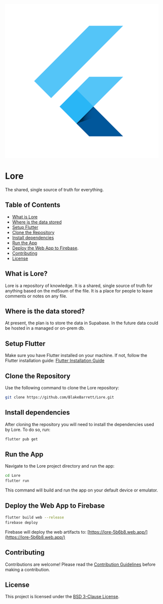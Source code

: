 ![Lore-AppIcon.png](./web/icons/Icon-512.png)
# Lore

The shared, single source of truth for everything.

## Table of Contents

- [What is Lore](#what-is-lore)
- [Where is the data stored](#where-is-the-data-stored)
- [Setup Flutter](#setup-flutter)
- [Clone the Repository](#clone-the-repository)
- [Install dependencies](#install-dependencies)
- [Run the App](#run-the-app)
- [Deploy the Web App to Firebase](#deploy-the-web-app-to-firebase).
- [Contributing](#contributing)
- [License](#license)


 ## What is Lore?
 Lore is a repository of knowledge. It is a shared, single source of truth for anything based on the md5sum of the file.
 It is a place for people to leave comments or notes on any file. 

## Where is the data stored?
At present, the plan is to store the data in Supabase. In the future data could be hosted in a managed or on-prem db.

## Setup Flutter

Make sure you have Flutter installed on your machine. If not, follow the Flutter installation guide: [Flutter Installation Guide](https://flutter.dev/docs/get-started/install)

## Clone the Repository

Use the following command to clone the Lore repository:

```bash
git clone https://github.com/BlakeBarrett/Lore.git
```

## Install dependencies

After cloning the repository you will need to install the dependencies used by Lore.
To do so, run:
```bash
flutter pub get
```

## Run the App

Navigate to the Lore project directory and run the app:

```bash
cd Lore
flutter run
```
This command will build and run the app on your default device or emulator.

## Deploy the Web App to Firebase
```bash
flutter build web --release
firebase deploy
```
Firebase will deploy the web artifacts to: [https://lore-5b6b8.web.app/](https://lore-5b6b8.web.app/)

## Contributing

Contributions are welcome! Please read the [Contribution Guidelines](CONTRIBUTING.md) before making a contribution.

## License

This project is licensed under the [BSD 3-Clause License](LICENSE).

